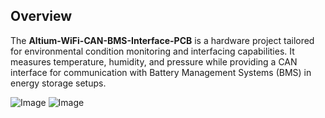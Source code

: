 
## Overview
The **Altium-WiFi-CAN-BMS-Interface-PCB** is a hardware project tailored for environmental condition monitoring and interfacing capabilities. It measures temperature, humidity, and pressure while providing a CAN interface for communication with Battery Management Systems (BMS) in energy storage setups.

![Image](https://github.com/user-attachments/assets/1b25b28e-d134-4496-b375-350c956e4a45)
![Image](https://github.com/user-attachments/assets/70001409-62a7-408f-8472-bfbbbc6679f4)
